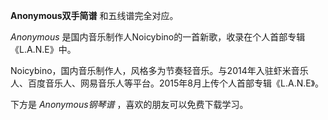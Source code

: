 

**Anonymous双手简谱** 和五线谱完全对应。

_Anonymous_ 是国内音乐制作人Noicybino的一首新歌，收录在个人首部专辑《L.A.N.E》中。

Noicybino，国内音乐制作人，风格多为节奏轻音乐。与2014年入驻虾米音乐人、百度音乐人、网易音乐人等平台。2015年8月上传个人首部专辑《L.A.N.E》。

下方是 _Anonymous钢琴谱_ ，喜欢的朋友可以免费下载学习。

